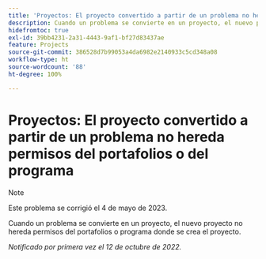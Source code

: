 ```yaml
---
title: 'Proyectos: El proyecto convertido a partir de un problema no hereda permisos del portafolios o del programa'
description: Cuando un problema se convierte en un proyecto, el nuevo proyecto no hereda permisos del portafolios o programa donde se crea el proyecto.
hidefromtoc: true
exl-id: 39bb4231-2a31-4443-9af1-bf27d83437ae
feature: Projects
source-git-commit: 386528d7b99053a4da6982e2140933c5cd348a08
workflow-type: ht
source-wordcount: '88'
ht-degree: 100%

---
```


# Proyectos: El proyecto convertido a partir de un problema no hereda permisos del portafolios o del programa

>[!NOTE]
>
>Este problema se corrigió el 4 de mayo de 2023.

Cuando un problema se convierte en un proyecto, el nuevo proyecto no hereda permisos del portafolios o programa donde se crea el proyecto.

_Notificado por primera vez el 12 de octubre de 2022._
